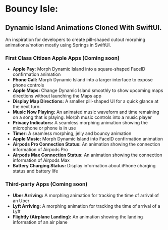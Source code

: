# Bouncy Isle: 
## Dynamic Island Animations Cloned With SwiftUI. 
An inspiration for developers to create pill-shaped cutout morphing animations/motion mostly using Springs in SwiftUI.

### First Class Citizen Apple Apps (Coming soon)
- **Apple Pay:** Morph Dynamic Island into a square-shaped FaceID confirmation animation
- **Phone Call:** Morph Dynamic Island into a larger interface to expose phone controls
- **Apple Maps:** Change Dynamic Island smoothly to show upcoming maps directions without launching the Maps app
- **Display Map Directions:** A smaller pill-shaped UI for a quick glance at the next turn.
- **Music Now Playing:** An animated music waveform and time remaining on a song that is playing. Morph music controls into a music player
- **Privacy Indicators:** A seamless morphing animation showing the microphone or phone is in use
- **Timer:** A seamless morphing, jelly and bouncy animation
- **Apple Music:** Morph Dynamic Island into FaceID confirmation animation
- **Airpods Pro Connection Status:** An animation showing the connection information of Airpods Pro
- **Airpods Max Connection Status:** An animation showing the connection information of Airpods Max
- **Battery Charging Status:** Display information about iPhone charging status and battery life

### Third-party Apps (Coming soon)
- **Uber Arriving:** A morphing animation for tracking the time of arrival of an Uber
- **Lyft Arriving:** A morphing animation for tracking the time of arrival of a Lyft
- **Flightly (Airplane Landing):** An animation showing the landing information of an air plane
